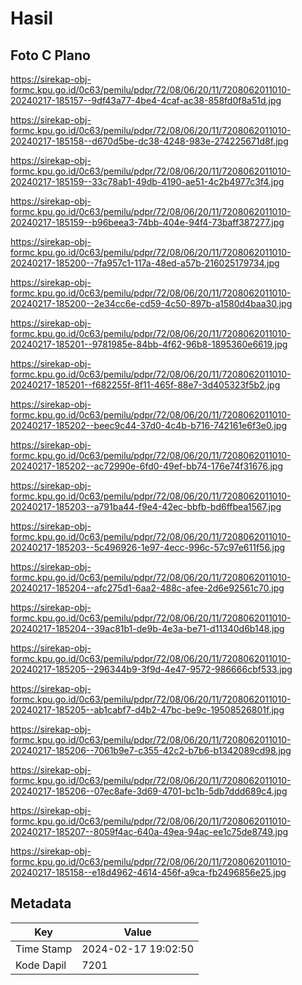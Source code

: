 # Hasil

## Foto C Plano

https://sirekap-obj-formc.kpu.go.id/0c63/pemilu/pdpr/72/08/06/20/11/7208062011010-20240217-185157--9df43a77-4be4-4caf-ac38-858fd0f8a51d.jpg

https://sirekap-obj-formc.kpu.go.id/0c63/pemilu/pdpr/72/08/06/20/11/7208062011010-20240217-185158--d670d5be-dc38-4248-983e-274225671d8f.jpg

https://sirekap-obj-formc.kpu.go.id/0c63/pemilu/pdpr/72/08/06/20/11/7208062011010-20240217-185159--33c78ab1-49db-4190-ae51-4c2b4977c3f4.jpg

https://sirekap-obj-formc.kpu.go.id/0c63/pemilu/pdpr/72/08/06/20/11/7208062011010-20240217-185159--b96beea3-74bb-404e-94f4-73baff387277.jpg

https://sirekap-obj-formc.kpu.go.id/0c63/pemilu/pdpr/72/08/06/20/11/7208062011010-20240217-185200--7fa957c1-117a-48ed-a57b-216025179734.jpg

https://sirekap-obj-formc.kpu.go.id/0c63/pemilu/pdpr/72/08/06/20/11/7208062011010-20240217-185200--2e34cc6e-cd59-4c50-897b-a1580d4baa30.jpg

https://sirekap-obj-formc.kpu.go.id/0c63/pemilu/pdpr/72/08/06/20/11/7208062011010-20240217-185201--9781985e-84bb-4f62-96b8-1895360e6619.jpg

https://sirekap-obj-formc.kpu.go.id/0c63/pemilu/pdpr/72/08/06/20/11/7208062011010-20240217-185201--f682255f-8f11-465f-88e7-3d405323f5b2.jpg

https://sirekap-obj-formc.kpu.go.id/0c63/pemilu/pdpr/72/08/06/20/11/7208062011010-20240217-185202--beec9c44-37d0-4c4b-b716-742161e6f3e0.jpg

https://sirekap-obj-formc.kpu.go.id/0c63/pemilu/pdpr/72/08/06/20/11/7208062011010-20240217-185202--ac72990e-6fd0-49ef-bb74-176e74f31676.jpg

https://sirekap-obj-formc.kpu.go.id/0c63/pemilu/pdpr/72/08/06/20/11/7208062011010-20240217-185203--a791ba44-f9e4-42ec-bbfb-bd6ffbea1567.jpg

https://sirekap-obj-formc.kpu.go.id/0c63/pemilu/pdpr/72/08/06/20/11/7208062011010-20240217-185203--5c496926-1e97-4ecc-996c-57c97e611f56.jpg

https://sirekap-obj-formc.kpu.go.id/0c63/pemilu/pdpr/72/08/06/20/11/7208062011010-20240217-185204--afc275d1-6aa2-488c-afee-2d6e92561c70.jpg

https://sirekap-obj-formc.kpu.go.id/0c63/pemilu/pdpr/72/08/06/20/11/7208062011010-20240217-185204--39ac81b1-de9b-4e3a-be71-d11340d6b148.jpg

https://sirekap-obj-formc.kpu.go.id/0c63/pemilu/pdpr/72/08/06/20/11/7208062011010-20240217-185205--296344b9-3f9d-4e47-9572-986666cbf533.jpg

https://sirekap-obj-formc.kpu.go.id/0c63/pemilu/pdpr/72/08/06/20/11/7208062011010-20240217-185205--ab1cabf7-d4b2-47bc-be9c-19508526801f.jpg

https://sirekap-obj-formc.kpu.go.id/0c63/pemilu/pdpr/72/08/06/20/11/7208062011010-20240217-185206--7061b9e7-c355-42c2-b7b6-b1342089cd98.jpg

https://sirekap-obj-formc.kpu.go.id/0c63/pemilu/pdpr/72/08/06/20/11/7208062011010-20240217-185206--07ec8afe-3d69-4701-bc1b-5db7ddd689c4.jpg

https://sirekap-obj-formc.kpu.go.id/0c63/pemilu/pdpr/72/08/06/20/11/7208062011010-20240217-185207--8059f4ac-640a-49ea-94ac-ee1c75de8749.jpg

https://sirekap-obj-formc.kpu.go.id/0c63/pemilu/pdpr/72/08/06/20/11/7208062011010-20240217-185158--e18d4962-4614-456f-a9ca-fb2496856e25.jpg


## Metadata

| Key        | Value               |
| ---------- | ------------------- |
| Time Stamp | 2024-02-17 19:02:50 |
| Kode Dapil | 7201                |



